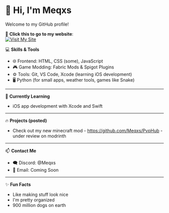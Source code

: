 # 👋 Hi, I'm Meqxs

Welcome to my GitHub profile!

🚀 **Click this to go to my website**:  
[![Visit My Site](https://img.shields.io/badge/visit-meqxsdev.xyz%2F-green?style=for-the-badge)](https://meqxsdev.xyz)

💻 **Skills & Tools**
- 🌐 Frontend: HTML, CSS (some), JavaScript
- 🎮 Game Modding: Fabric Mods & Spigot Plugins
- ⚙️ Tools: Git, VS Code, Xcode (learning iOS development)
- 🖥️ Python (for small apps, weather tools, games like Snake)

---

🧠 **Currently Learning**
- iOS app development with Xcode and Swift

---

🔥 **Projects (posted)**
- Check out my new minecraft mod - https://github.com/Meqxs/PvpHub - under review on modrinth
---

📫 **Contact Me**
- 🗨️ Discord: @Meqxs
- 📧 Email: Coming Soon

---

✨ **Fun Facts**
- Like making stuff look nice
- I'm pretty organized
- 900 million dogs on earth
